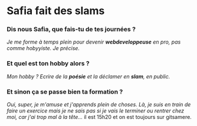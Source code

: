 # Safia fait des slams
### Dis nous Safia, que fais-tu de tes journées ?
*Je me forme à temps plein pour devenir **webdeveloppeuse** en pro, pas comme hobyyiste. Je précise.*
### Et quel est ton hobby alors ?
*Mon hobby ? Ecrire de la **poésie** et la déclamer en **slam**, en public.*
### Et sinon ça se passe bien ta formation ?
*Oui, super, je m'amuse et j'apprends plein de choses. Là, je suis en train de faire un exercice mais je ne sais pas si je vais le terminer ou rentrer chez moi, car j'ai trop mal à la tête...*
il est 15h20 et on est toujours sur gitsamere.
